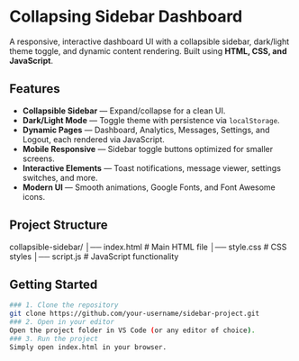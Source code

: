 # Collapsing Sidebar Dashboard
A responsive, interactive dashboard UI with a collapsible sidebar, dark/light theme toggle, and dynamic content rendering. Built using **HTML, CSS, and JavaScript**.

## Features
- **Collapsible Sidebar** — Expand/collapse for a clean UI.  
- **Dark/Light Mode** — Toggle theme with persistence via `localStorage`.  
- **Dynamic Pages** — Dashboard, Analytics, Messages, Settings, and Logout, each rendered via JavaScript.  
- **Mobile Responsive** — Sidebar toggle buttons optimized for smaller screens.  
- **Interactive Elements** — Toast notifications, message viewer, settings switches, and more.  
- **Modern UI** — Smooth animations, Google Fonts, and Font Awesome icons.

## Project Structure
collapsible-sidebar/
│── index.html # Main HTML file
│── style.css # CSS styles
│── script.js # JavaScript functionality

## Getting Started

```bash
### 1. Clone the repository
git clone https://github.com/your-username/sidebar-project.git
### 2. Open in your editor
Open the project folder in VS Code (or any editor of choice).
### 3. Run the project
Simply open index.html in your browser.
